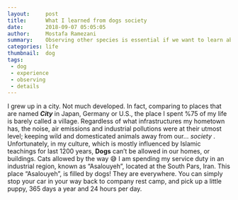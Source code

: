 ```yaml
---
layout:     post
title:      What I learned from dogs society
date:       2018-09-07 05:05:05
author:     Mostafa Ramezani
summary:    Observing other species is essential if we want to learn about life.
categories: life
thumbnail:  dog
tags:
 - dog
 - experience
 - observing
 - details
---
```

I grew up in a city. Not much developed. In fact, comparing to places that are named **_City_** in Japan, Germany or U.S., the place I spent %75 of my life is barely called a village. Regardless of what infrastructures my hometown has, the noise, air emissions and industrial pollutions were at their utmost level; keeping wild and domesticated animals away from our… _society_ .
Unfortunately, in my culture, which is mostly influenced by Islamic teachings for last 1200 years, **Dogs** can’t be allowed in our homes, or buildings. Cats allowed by the way 😅
I am spending my service duty in an industrial region, known as “Asalouyeh”, located at the South Pars, Iran.
This place “Asalouyeh”, is filled by dogs! They are everywhere. You can simply stop your car in your way back to company rest camp, and pick up a little puppy, 365 days a year and 24 hours per day.
